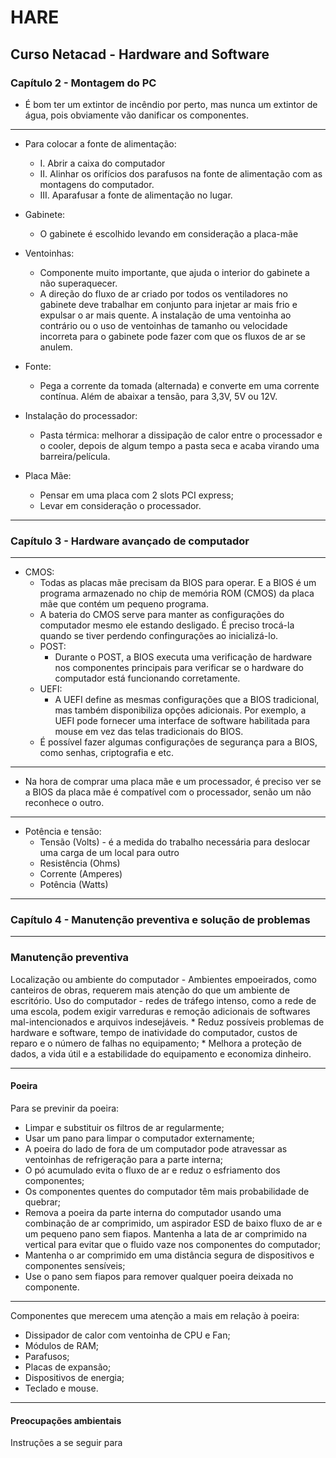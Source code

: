 # HARE

## Curso Netacad - Hardware and Software

### Capítulo 2 - Montagem do PC

* É bom ter um extintor de incêndio por perto, mas nunca um extintor de água, pois obviamente vão danificar os componentes.

---------------------------------------------------

* Para colocar a fonte de alimentação:
    * I. Abrir a caixa do computador
    * II. Alinhar os orifícios dos parafusos na fonte de alimentação com as montagens do computador.
    * III. Aparafusar a fonte de alimentação no lugar.

* Gabinete:
    * O gabinete é escolhido levando em consideração a placa-mãe

* Ventoinhas: 
    * Componente muito importante, que ajuda o interior do gabinete a não superaquecer.
    * A direção do fluxo de ar criado por todos os ventiladores no gabinete deve trabalhar em conjunto para injetar ar mais frio e expulsar o ar mais quente. A instalação de uma ventoinha ao contrário ou o uso de ventoinhas de tamanho ou velocidade incorreta para o gabinete pode fazer com que os fluxos de ar se anulem.

* Fonte:
    * Pega a corrente da tomada (alternada) e converte em uma corrente contínua. Além de abaixar a tensão, para 3,3V, 5V ou 12V.

* Instalação do processador:
    * Pasta térmica: melhorar a dissipação de calor entre o processador e o cooler, depois de algum tempo a pasta seca e acaba virando uma barreira/película.

* Placa Mãe: 
    * Pensar em uma placa com 2 slots PCI express;
    * Levar em consideração o processador.

---------------------------------------------------

### Capítulo 3 - Hardware avançado de computador

---------------------------------------------------

* CMOS:
    * Todas as placas mãe precisam da BIOS para operar. E a BIOS é um programa armazenado no chip de memória ROM (CMOS) da placa mãe que contém um pequeno programa.
    * A bateria do CMOS serve para manter as configurações do computador mesmo ele estando desligado. É preciso trocá-la quando se tiver perdendo confingurações ao inicializá-lo.
    * POST:
        * Durante o POST, a BIOS executa uma verificação de hardware nos componentes principais para verificar se o hardware do computador está funcionando corretamente.
    * UEFI:
        * A UEFI define as mesmas configurações que a BIOS tradicional, mas também disponibiliza opções adicionais. Por exemplo, a UEFI pode fornecer uma interface de software habilitada para mouse em vez das telas tradicionais do BIOS.
    * É possível fazer algumas configurações de segurança para a BIOS, como senhas, criptografia e etc.

---------------------------------------------------

* Na hora de comprar uma placa mãe e um processador, é preciso ver se a BIOS da placa mãe é compatível com o processador, senão um não reconhece o outro.

---------------------------------------------------

* Potência e tensão:
    * Tensão (Volts) - é a medida do trabalho necessária para deslocar uma carga de um local para outro
    * Resistência (Ohms)
    * Corrente (Amperes)
    * Potência (Watts)

---------------------------------------------------

### Capítulo 4 - Manutenção preventiva e solução de problemas

---------------------------------------------------

### Manutenção preventiva
Localização ou ambiente do computador - Ambientes empoeirados, como canteiros de obras, requerem mais atenção do que um ambiente de escritório.
Uso do computador - redes de tráfego intenso, como a rede de uma escola, podem exigir varreduras e remoção adicionais de softwares mal-intencionados e arquivos indesejáveis.
	* Reduz possíveis problemas de hardware e software, tempo de inatividade do computador, custos de reparo e o número de falhas no equipamento;
	* Melhora a proteção de dados, a vida útil e a estabilidade do equipamento e economiza dinheiro.

---------------------------------------------------

#### Poeira

Para se previnir da poeira:
* Limpar e substituir os filtros de ar regularmente;
* Usar um pano para limpar o computador externamente;
* A poeira do lado de fora de um computador pode atravessar as ventoinhas de refrigeração para a parte interna;
* O pó acumulado evita o fluxo de ar e reduz o esfriamento dos componentes;
* Os componentes quentes do computador têm mais probabilidade de quebrar;
* Remova a poeira da parte interna do computador usando uma combinação de ar comprimido, um aspirador ESD de baixo fluxo de ar e um pequeno pano sem fiapos.
Mantenha a lata de ar comprimido na vertical para evitar que o fluido vaze nos componentes do computador;
* Mantenha o ar comprimido em uma distância segura de dispositivos e componentes sensíveis;
* Use o pano sem fiapos para remover qualquer poeira deixada no componente.

---------------------------------------------------

Componentes que merecem uma atenção a mais em relação à poeira:
* Dissipador de calor com ventoinha de CPU e Fan;
* Módulos de RAM;
* Parafusos;
* Placas de expansão;
* Dispositivos de energia;
* Teclado e mouse.

---------------------------------------------------

#### Preocupações ambientais
Instruções a se seguir para